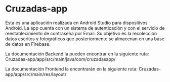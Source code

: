 # Cruzadas-app
Esta es una aplicación realizada en Android Studio para dispositivos Android. La app cuenta con un sistema de autenticación 
y con el servicio de reestablecimiento de contraseña por Email. Su objetivo es la recolección datos escritos
y fotográficos que posteriormente se almacenan en una base de datos en Firebase.

La documentación Backend la pueden encontrar en la siguiente ruta: 
Cruzadas-app/app/src/main/java/com/cruzadasapp/

La documentación Frontend la encontrarán en la siguiente ruta: 
Cruzadas-app/app/src/main/res/layout/
